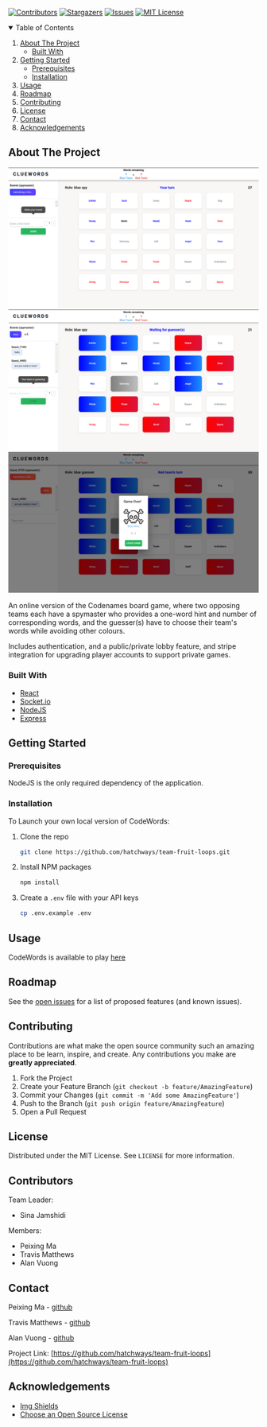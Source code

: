 
[![Contributors][contributors-shield]][contributors-url]
[![Stargazers][stars-shield]][stars-url]
[![Issues][issues-shield]][issues-url]
[![MIT License][license-shield]][license-url]

<!-- TABLE OF CONTENTS -->
<details open="open">
  <summary>Table of Contents</summary>
  <ol>
    <li>
      <a href="#about-the-project">About The Project</a>
      <ul>
        <li><a href="#built-with">Built With</a></li>
      </ul>
    </li>
    <li>
      <a href="#getting-started">Getting Started</a>
      <ul>
        <li><a href="#prerequisites">Prerequisites</a></li>
        <li><a href="#installation">Installation</a></li>
      </ul>
    </li>
    <li><a href="#usage">Usage</a></li>
    <li><a href="#roadmap">Roadmap</a></li>
    <li><a href="#contributing">Contributing</a></li>
    <li><a href="#license">License</a></li>
    <li><a href="#contact">Contact</a></li>
    <li><a href="#acknowledgements">Acknowledgements</a></li>
  </ol>
</details>



<!-- ABOUT THE PROJECT -->
## About The Project
![Spymaster Screenshot](client/src/assets/tutorial/Game_1.png)
![Field Agent Screenshot](client/src/assets/tutorial/Game_3.png)
![Game Over Screenshot](client/src/assets/tutorial/Game_5.png)

An online version of the Codenames board game, where two opposing teams each have a spymaster who provides a one-word hint and number of corresponding words, and the guesser(s) have to choose their team's words while avoiding other colours.

Includes authentication, and a public/private lobby feature, and stripe integration for upgrading player accounts to support private games.
### Built With

* [React](https://reactjs.org)
* [Socket.io](https://socket.io)
* [NodeJS](https://nodejs.org)
* [Express](https://expressjs.com)



<!-- GETTING STARTED -->
## Getting Started


### Prerequisites

NodeJS is the only required dependency of the application. 



### Installation

To Launch your own local version of CodeWords:
1. Clone the repo
   ```sh
   git clone https://github.com/hatchways/team-fruit-loops.git
   ```
2. Install NPM packages
   ```sh
   npm install
   ```
3. Create a `.env` file with your API keys
   ```sh
   cp .env.example .env
   ```



<!-- USAGE EXAMPLES -->
## Usage

CodeWords is available to play [here](https://afternoon-woodland-86224.herokuapp.com)



<!-- ROADMAP -->
## Roadmap

See the [open issues](https://github.com/othneildrew/Best-README-Template/issues) for a list of proposed features (and known issues).



<!-- CONTRIBUTING -->
## Contributing

Contributions are what make the open source community such an amazing place to be learn, inspire, and create. Any contributions you make are **greatly appreciated**.

1. Fork the Project
2. Create your Feature Branch (`git checkout -b feature/AmazingFeature`)
3. Commit your Changes (`git commit -m 'Add some AmazingFeature'`)
4. Push to the Branch (`git push origin feature/AmazingFeature`)
5. Open a Pull Request



<!-- LICENSE -->
## License

Distributed under the MIT License. See `LICENSE` for more information.



<!-- CONTACT -->
## Contributors
Team Leader:
- Sina Jamshidi

Members:
- Peixing Ma
- Travis Matthews
- Alan Vuong
## Contact

Peixing Ma - [github](https://github.com/mpmpx)

Travis Matthews - [github](https://github.com/Travmatth)

Alan Vuong - [github](https://github.com/AltiV)

Project Link: [https://github.com/hatchways/team-fruit-loops](https://github.com/hatchways/team-fruit-loops)



<!-- ACKNOWLEDGEMENTS -->
## Acknowledgements
* [Img Shields](https://shields.io)
* [Choose an Open Source License](https://choosealicense.com)





<!-- MARKDOWN LINKS & IMAGES -->
<!-- https://www.markdownguide.org/basic-syntax/#reference-style-links -->
[contributors-shield]: https://img.shields.io/github/contributors/othneildrew/Best-README-Template.svg?style=for-the-badge
[contributors-url]: https://github.com/othneildrew/Best-README-Template/graphs/contributors
[forks-shield]: https://img.shields.io/github/forks/othneildrew/Best-README-Template.svg?style=for-the-badge
[forks-url]: https://github.com/othneildrew/Best-README-Template/network/members
[stars-shield]: https://img.shields.io/github/stars/othneildrew/Best-README-Template.svg?style=for-the-badge
[stars-url]: https://github.com/othneildrew/Best-README-Template/stargazers
[issues-shield]: https://img.shields.io/github/issues/othneildrew/Best-README-Template.svg?style=for-the-badge
[issues-url]: https://github.com/othneildrew/Best-README-Template/issues
[license-shield]: https://img.shields.io/github/license/othneildrew/Best-README-Template.svg?style=for-the-badge
[license-url]: https://github.com/othneildrew/Best-README-Template/blob/master/LICENSE.txt
[linkedin-shield]: https://img.shields.io/badge/-LinkedIn-black.svg?style=for-the-badge&logo=linkedin&colorB=555
[linkedin-url]: https://linkedin.com/in/othneildrew
[product-screenshot]: images/screenshot.png
